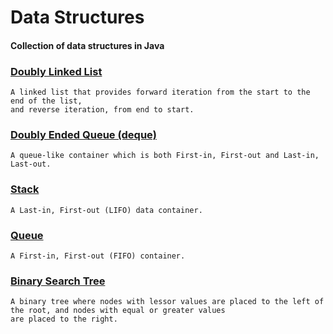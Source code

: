 # Data Structures

#### Collection of data structures in Java

### [Doubly Linked List](docs/LINKED_LIST.md)

    A linked list that provides forward iteration from the start to the end of the list,
    and reverse iteration, from end to start.

### [Doubly Ended Queue (deque)](docs/DEQUQ.md)

    A queue-like container which is both First-in, First-out and Last-in, Last-out.

### [Stack](docs/STACK.md)

    A Last-in, First-out (LIFO) data container.

### [Queue](docs/QUEUE.md)

    A First-in, First-out (FIFO) container.

### [Binary Search Tree](docs/BST.md)

    A binary tree where nodes with lessor values are placed to the left of the root, and nodes with equal or greater values
    are placed to the right.